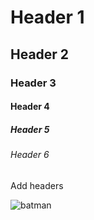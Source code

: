 # Header 1
## Header 2
### Header 3
#### Header 4
##### Header 5
###### Header 6

Add headers

![batman](https://i.postimg.cc/Gpmm1P61/Bat.jpg)
